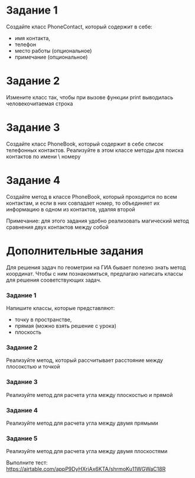 # Задание 1 
Создайте класс PhoneContact, который содержит в себе:
- имя контакта,
- телефон
- место работы (опциональное)
- примечание (опциональное)

# Задание 2
Измените класс так, чтобы при вызове функции print выводилась человекочитаемая строка 

# Задание 3
Создайте класс PhoneBook, который содержит в себе список телефонных контактов. 
Реализуйте в этом классе методы для поиска контактов по имени \ номеру 

# Задание 4 
Создайте метод в классе PhoneBook, который проходится по всем контактам, и если в них совпадает номер, 
то объединяет их информацию в одном из контактов, удаляя второй 

Примечание: для этого задания удобно реализовать магический метод сравнения двух контактов между собой

# Дополнительные задания
Для решения задач по геометрии на ГИА бывает полезно знать метод координат. Чтобы с ним познакомиться, 
предлагаю написать классы для решения сооветствующих задач.

### Задание 1 
Напишите классы, которые представляют:
- точку в пространстве,
- прямая (можно взять решение с урока)
- плоскость

### Задание 2 
Реализуйте метод, который рассчитывает расстояние между плосокстью и точкой 

### Задание 3 
Реализуйте метод для расчета угла между плоскостью и прямой 

### Задание 4
Реализуйте метод для расчета угла между двумя прямыми 

### Задание 5 
Реализуйте метод для расчета угла между двумя плоскостями 

Выполните тест: https://airtable.com/appP9DyHXriAx6KTA/shrmoKu11WGWaC18R
